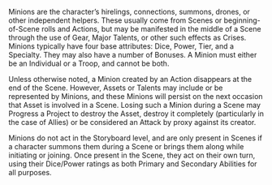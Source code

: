 Minions are the character’s hirelings, connections, summons, drones, or other independent helpers. These usually come from Scenes or beginning-of-Scene rolls and Actions, but may be manifested in the middle of a Scene through the use of Gear, Major Talents, or other such effects as Crises. Minions typically have four base attributes: Dice, Power, Tier, and a Specialty. They may also have a number of Bonuses. A Minion must either be an Individual or a Troop, and cannot be both.

Unless otherwise noted, a Minion created by an Action disappears at the end of the Scene. However, Assets or Talents may include or be represented by Minions, and these Minions will persist on the next occasion that Asset is involved in a Scene. Losing such a Minion during a Scene may Progress a Project to destroy the Asset, destroy it completely (particularly in the case of Allies) or be considered an Attack by proxy against its creator.

Minions do not act in the Storyboard level, and are only present in Scenes if a character summons them during a Scene or brings them along while initiating or joining. Once present in the Scene, they act on their own turn, using their Dice/Power ratings as both Primary and Secondary Abilities for all purposes.